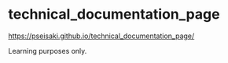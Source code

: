 # technical_documentation_page

https://pseisaki.github.io/technical_documentation_page/

Learning purposes only.
